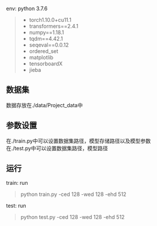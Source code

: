 env: python 3.7.6
> - torch1.10.0+cu11.1
> - transformers==2.4.1
> - numpy==1.18.1
> - tqdm==4.42.1
> - seqeval==0.0.12
> - ordered_set
> - matplotlib
> - tensorboardX
> - jieba

## 数据集
数据存放在./data/Project_data中

## 参数设置
在./train.py中可以设置数据集路径，模型存储路径以及模型参数
<br/>
在./test.py中可以设置数据集路径，模型路径
## 运行
train: run
> python train.py -ced 128 -wed 128 -ehd 512

test: run
> python test.py -ced 128 -wed 128 -ehd 512
